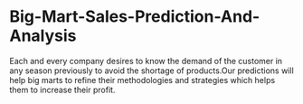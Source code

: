# Big-Mart-Sales-Prediction-And-Analysis

Each and every company desires to know the demand of the customer in any season previously to avoid the shortage of products.Our predictions will help big marts to refine their methodologies and strategies which helps them to increase their profit.
